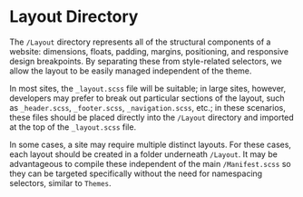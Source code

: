 # Layout Directory

The `/Layout` directory represents all of the structural components of a website: dimensions, floats, padding, margins, positioning, and responsive design breakpoints. By separating these from style-related selectors, we allow the layout to be easily managed independent of the theme.

In most sites, the `_layout.scss` file will be suitable; in large sites, however, developers may prefer to break out particular sections of the layout, such as `_header.scss`, `_footer.scss`, `_navigation.scss`, etc.; in these scenarios, these files should be placed directly into the `/Layout` directory and imported at the top of the `_layout.scss` file.

In some cases, a site may require multiple distinct layouts. For these cases, each layout should be created in a folder underneath `/Layout`. It may be advantageous to compile these independent of the main `/Manifest.scss` so they can be targeted specifically without the need for namespacing selectors, similar to `Themes`.




